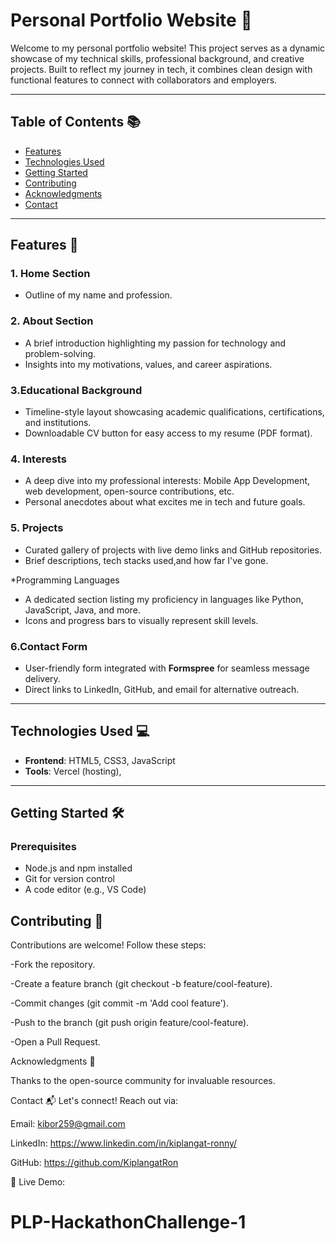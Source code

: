 # Personal Portfolio Website 🌟

Welcome to my personal portfolio website! This project serves as a dynamic showcase of my technical skills, professional background, and creative projects. Built to reflect my journey in tech, it combines clean design with functional features to connect with collaborators and employers.

---

## Table of Contents 📚
- [Features](#features)
- [Technologies Used](#technologies-used)
- [Getting Started](#getting-started)
- [Contributing](#contributing)
- [Acknowledgments](#acknowledgments)
- [Contact](#contact)

---

## Features 🚀

### 1. Home Section
 - Outline of my name and profession.

### 2. About Section
- A brief introduction highlighting my passion for technology and problem-solving.
- Insights into my motivations, values, and career aspirations.

### 3.Educational Background
- Timeline-style layout showcasing academic qualifications, certifications, and institutions.
- Downloadable CV button for easy access to my resume (PDF format).

### 4. Interests
- A deep dive into my professional interests: Mobile App Development, web development, open-source contributions, etc.
- Personal anecdotes about what excites me in tech and future goals.

### 5. Projects
- Curated gallery of projects with live demo links and GitHub repositories.
- Brief descriptions, tech stacks used,and how far I've gone.

 *Programming Languages
- A dedicated section listing my proficiency in languages like Python, JavaScript, Java, and more.
- Icons and progress bars to visually represent skill levels.

### 6.Contact Form
- User-friendly form integrated with **Formspree** for seamless message delivery.
- Direct links to LinkedIn, GitHub, and email for alternative outreach.

---

## Technologies Used 💻

- **Frontend**: HTML5, CSS3, JavaScript
- **Tools**: Vercel (hosting), 

---

## Getting Started 🛠️

### Prerequisites
- Node.js and npm installed
- Git for version control
- A code editor (e.g., VS Code)

## Contributing 🤝
Contributions are welcome! Follow these steps:

-Fork the repository.

-Create a feature branch (git checkout -b feature/cool-feature).

-Commit changes (git commit -m 'Add cool feature').

-Push to the branch (git push origin feature/cool-feature).

-Open a Pull Request.

Acknowledgments 🙏

Thanks to the open-source community for invaluable resources.

Contact 📬
Let's connect! Reach out via:

Email: kibor259@gmail.com

LinkedIn: https://www.linkedin.com/in/kiplangat-ronny/

GitHub: https://github.com/KiplangatRon

🚀 Live Demo: 

# PLP-HackathonChallenge-1
